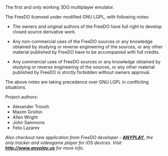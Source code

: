 The first and only working 3DO multiplayer emulator.



The FreeDO licensed under modified GNU LGPL, with following notes:

  * The owners and original authors of the FreeDO have full right to develop closed source derivative work.

  * Any non-commercial uses of the FreeDO sources or any knowledge obtained by studying or reverse engineering of the sources, or any other material published by FreeDO have to be accompanied with full credits.

  * Any commercial uses of FreeDO sources or any knowledge obtained by studying or reverse engineering of the sources, or any other material published by FreeDO is strictly forbidden without owners approval.

The above notes are taking precedence over GNU LGPL in conflicting situations.

Project authors:

  * Alexander Troosh
  * Maxim Grishin
  * Allen Wright
  * John Sammons
  * Felix Lazarev

_Also checkout new application from FreeDO developer - **[ANYPLAY](http://www.anyplay.us)**, the only tracker and videogame player for iOS devices. Visit **http://www.anyplay.us** for more info._

